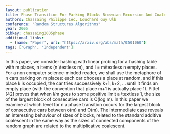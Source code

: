 ```yaml
---
layout: publication
title: Phase Transition For Parking Blocks Brownian Excursion And Coalescence
authors: Chassaing Philippe Iec, Louchard Guy Ulb
conference: "Random Structures Algorithms"
year: 2005
bibkey: chassaing2005phase
additional_links:
  - {name: "Paper", url: "https://arxiv.org/abs/math/0501060"}
tags: ['Graph', 'Independent']
---
```

In this paper, we consider hashing with linear probing for a hashing table with m places, n items (n \textless m), and l = m\textless n empty places. For a non computer science-minded reader, we shall use the metaphore of n cars parking on m places: each car chooses a place at random, and if this place k is occupied, the car tries successively k+1, k+2, ... until it finds an empty place (with the convention that place m+1 is actually place 1). Pittel [42] proves that when l/m goes to some positive limit a \textless 1, the size of the largest block of consecutive cars is O(log m). In this paper we examine at which level for n a phase transition occurs for the largest block of consecutive cars between o(m) and O(m). The intermediate case reveals an interesting behaviour of sizes of blocks, related to the standard additive coalescent in the same way as the sizes of connected components of the random graph are related to the multiplicative coalescent.
